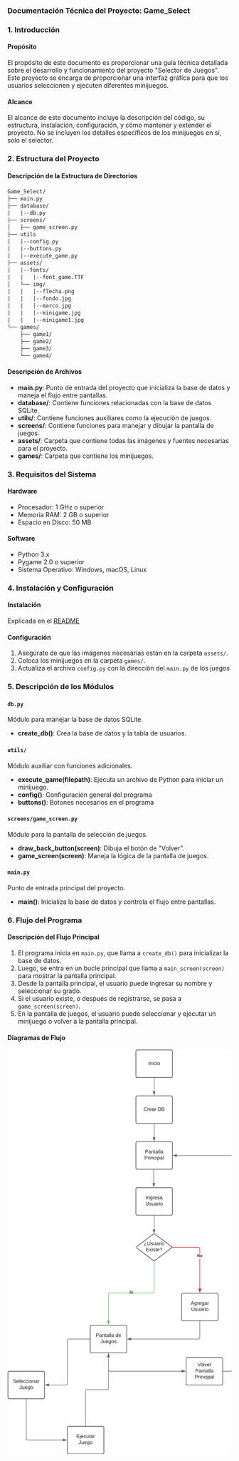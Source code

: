 ### Documentación Técnica del Proyecto: Game_Select

### 1. Introducción

#### Propósito

El propósito de este documento es proporcionar una guía técnica detallada sobre el desarrollo y funcionamiento del proyecto "Selector de Juegos". Este proyecto se encarga de proporcionar una interfaz gráfica para que los usuarios seleccionen y ejecuten diferentes minijuegos.

#### Alcance

El alcance de este documento incluye la descripción del código, su estructura, instalación, configuración, y cómo mantener y extender el proyecto. No se incluyen los detalles específicos de los minijuegos en sí, solo el selector.

### 2. Estructura del Proyecto

#### Descripción de la Estructura de Directorios

```
Game_Select/
├── main.py
├── database/
|   |--db.py
├── screens/
│   ├── game_screen.py
├── utils
|   |--config.py
|   |--buttons.py
|   |--execute_game.py
├── assets/
|   |--fonts/
|   |   |--font_game.TTF
│   └── img/
|   |   |--flecha.png
|   |   |--fondo.jpg
|   |   |--marco.jpg
|   |   |--minigame.jpg
|   |   |--minigame1.jpg
└── games/
    ├── game1/
    ├── game2/
    ├── game3/
    └── game4/
```

#### Descripción de Archivos

-   **main.py**: Punto de entrada del proyecto que inicializa la base de datos y maneja el flujo entre pantallas.
-   **database/**: Contiene funciones relacionadas con la base de datos SQLite.
-   **utils/**: Contiene funciones auxiliares como la ejecución de juegos.
-   **screens/**: Contiene funciones para manejar y dibujar la pantalla de juegos.
-   **assets/**: Carpeta que contiene todas las imágenes y fuentes necesarias para el proyecto.
-   **games/**: Carpeta que contiene los minijuegos.

### 3. Requisitos del Sistema

#### Hardware

-   Procesador: 1 GHz o superior
-   Memoria RAM: 2 GB o superior
-   Espacio en Disco: 50 MB

#### Software

-   Python 3.x
-   Pygame 2.0 o superior
-   Sistema Operativo: Windows, macOS, Linux

### 4. Instalación y Configuración

#### Instalación

Explicada en el [README](README)

#### Configuración

1. Asegúrate de que las imágenes necesarias están en la carpeta `assets/`.
2. Coloca los minijuegos en la carpeta `games/`.
3. Actualiza el archivo `config.py` con la dirección del `main.py` de los juegos

### 5. Descripción de los Módulos

#### `db.py`

Módulo para manejar la base de datos SQLite.

-   **create_db()**: Crea la base de datos y la tabla de usuarios.

#### `utils/`

Módulo auxiliar con funciones adicionales.

-   **execute_game(filepath)**: Ejecuta un archivo de Python para iniciar un minijuego.
-   **config()**: Configuración general del programa
-   **buttons()**: Botones necesarios en el programa

#### `screens/game_screen.py`

Módulo para la pantalla de selección de juegos.

-   **draw_back_button(screen)**: Dibuja el botón de "Volver".
-   **game_screen(screen)**: Maneja la lógica de la pantalla de juegos.

#### `main.py`

Punto de entrada principal del proyecto.

-   **main()**: Inicializa la base de datos y controla el flujo entre pantallas.

### 6. Flujo del Programa

#### Descripción del Flujo Principal

1. El programa inicia en `main.py`, que llama a `create_db()` para inicializar la base de datos.
2. Luego, se entra en un bucle principal que llama a `main_screen(screen)` para mostrar la pantalla principal.
3. Desde la pantalla principal, el usuario puede ingresar su nombre y seleccionar su grado.
4. Si el usuario existe, o después de registrarse, se pasa a `game_screen(screen)`.
5. En la pantalla de juegos, el usuario puede seleccionar y ejecutar un minijuego o volver a la pantalla principal.

#### Diagramas de Flujo

![Diagrama de Flujo](<diagrama de flujo.png>)
